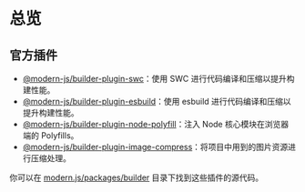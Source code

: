 # 总览

## 官方插件

- [@modern-js/builder-plugin-swc](/plugins/plugin-swc.html)：使用 SWC 进行代码编译和压缩以提升构建性能。
- [@modern-js/builder-plugin-esbuild](/plugins/plugin-esbuild.html)：使用 esbuild 进行代码编译和压缩以提升构建性能。
- [@modern-js/builder-plugin-node-polyfill](/plugins/plugin-node-polyfill.html)：注入 Node 核心模块在浏览器端的 Polyfills。
- [@modern-js/builder-plugin-image-compress](/plugins/plugin-image-compress.html)：将项目中用到的图片资源进行压缩处理。

你可以在 [modern.js/packages/builder](https://github.com/modern-js-dev/modern.js/tree/next/packages/builder) 目录下找到这些插件的源代码。
